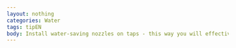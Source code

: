 ```yaml
---
layout: nothing
categories: Water
tags: tipEN
body: Install water-saving nozzles on taps - this way you will effectively reduce water consumption.
---
```

